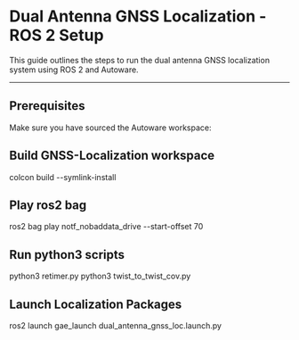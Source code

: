 # Dual Antenna GNSS Localization - ROS 2 Setup

This guide outlines the steps to run the dual antenna GNSS localization system using ROS 2 and Autoware.

---

## Prerequisites

Make sure you have sourced the Autoware workspace:

## Build GNSS-Localization workspace

colcon build --symlink-install

## Play ros2 bag 
 ros2 bag play notf_nobaddata_drive --start-offset 70

## Run python3 scripts

python3 retimer.py 
python3 twist_to_twist_cov.py 

## Launch Localization Packages

ros2 launch gae_launch dual_antenna_gnss_loc.launch.py 
